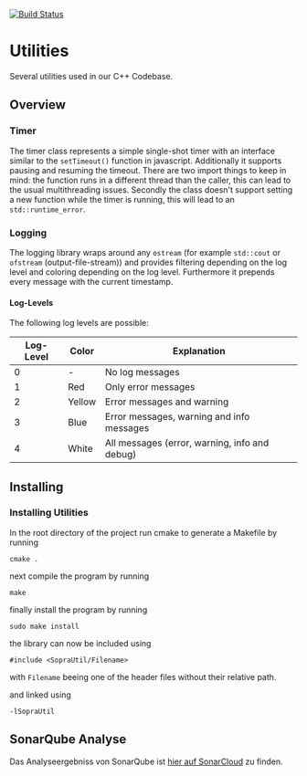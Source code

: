 [![Build Status](https://travis-ci.org/SoPra-Team-10/Util.svg?branch=master)](https://travis-ci.org/SoPra-Team-10/Network)
# Utilities
Several utilities used in our C++ Codebase.

## Overview
### Timer
The timer class represents a simple single-shot timer with an interface 
similar to the `setTimeout()` function in javascript. Additionally it
supports pausing and resuming the timeout. There are two import things to
keep in mind: the function runs in a different thread than the caller,
this can lead to the usual multithreading issues. Secondly the class doesn't
support setting a new function while the timer is running, this will lead 
to an `std::runtime_error`.

### Logging
The logging library wraps around any `ostream` (for example `std::cout`
or `ofstream` (output-file-stream)) and provides filtering
depending on the log level and coloring depending on the log level.
Furthermore it prepends every message with the current timestamp.

#### Log-Levels
The following log levels are possible:

| Log-Level | Color | Explanation |
| ----- | ----- | ---- |
| 0 | - | No log messages |
| 1 | Red | Only error messages |
| 2 | Yellow | Error messages and warning |
| 3 | Blue | Error messages, warning and info messages |
| 4 | White | All messages (error, warning, info and debug) |

## Installing
### Installing Utilities
In the root directory of the  project run cmake to generate a Makefile by running
```
cmake .
```
next compile the program by running
```
make
```
finally install the program by running
```
sudo make install
```
the library can now be included using

```
#include <SopraUtil/Filename>
```
with `Filename` beeing one of the header files without their relative path.

and linked using

```
-lSopraUtil
```
## SonarQube Analyse
Das Analyseergebniss von SonarQube ist [hier auf SonarCloud](https://sonarcloud.io/dashboard?id=SoPra-Team-10_Util) zu finden.
